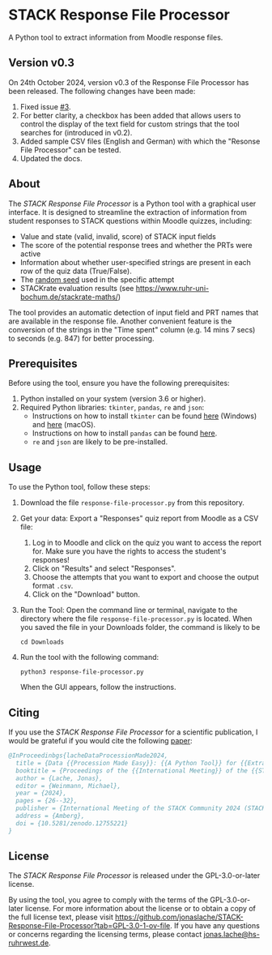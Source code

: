 <!--
Copyright 2024 by Jonas Lache <jonas.lache@hs-ruhrwest.de>
SPDX-License-Identifier: GPL-3.0-or-later
-->

# STACK Response File Processor

A Python tool to extract information from Moodle response files.

## Version v0.3

On 24th October 2024, version v0.3 of the Response File Processor has been
released. The following changes have been made:

1. Fixed issue [#3](https://github.com/jonaslache/STACK-Response-File-Processor/issues/3).
1. For better clarity, a checkbox has been added that allows users to control the display of the text field for custom strings that the tool searches for (introduced in v0.2).
1. Added sample CSV files (English and German) with which the "Resonse File Processor" can be tested.
1. Updated the docs.

## About

The *STACK Response File Processor* is a Python tool with a graphical user
interface. It is designed to streamline the extraction of information from
student responses to STACK questions within Moodle quizzes, including:

- Value and state (valid, invalid, score) of STACK input fields 
- The score of the potential response trees and whether the PRTs were active
- Information about whether user-specified strings are present in each row of the quiz data (True/False).
- The [random seed](https://en.wikipedia.org/wiki/Random_seed) used in the specific attempt
- STACKrate evaluation results (see
    <https://www.ruhr-uni-bochum.de/stackrate-maths/>)

The tool provides an automatic detection of input field and PRT names that are
available in the response file. Another convenient feature is the conversion of
the strings in the "Time spent" column (e.g. 14 mins 7 secs) to seconds
(e.g. 847) for better processing.

## Prerequisites

Before using the tool, ensure you have the following prerequisites:

1. Python installed on your system (version 3.6 or higher).
1. Required Python libraries: `tkinter`, `pandas`, `re` and `json`:
   - Instructions on how to install `tkinter` can be found [here](https://www.pythonguis.com/installation/install-tkinter-windows/) (Windows) and [here](https://www.pythonguis.com/installation/install-tkinter-mac/) (macOS).
   - Instructions on how to install `pandas` can be found [here](https://pandas.pydata.org/pandas-docs/stable/getting_started/install.html#installing-from-pypi).
   - `re` and `json` are likely to be pre-installed.

## Usage

To use the Python tool, follow these steps:

1. Download the file `response-file-processor.py` from this repository.

1. Get your data: Export a "Responses" quiz report from Moodle as a CSV file:
    1. Log in to Moodle and click on the quiz you want to access the report for.
        Make sure you have the rights to access the student's responses!
    1. Click on "Results" and select "Responses".
    1. Choose the attempts that you want to export and choose the output format
        `.csv`.
    1. Click on the "Download" button.

1. Run the Tool: Open the command line or terminal, navigate to the directory
    where the file `response-file-processor.py` is located. When you saved the
    file in your Downloads folder, the command is likely to be 

    ```
    cd Downloads
    ```

1. Run the tool with the following command:

    ```
    python3 response-file-processor.py
    ```

    When the GUI appears, follow the instructions.

## Citing

If you use the *STACK Response File Processor* for a scientific publication, I would be grateful if you would cite the following [paper](https://zenodo.org/records/12795092):

```bibtex
@InProceedinbgs{lacheDataProcessionMade2024,
  title = {Data {{Procession Made Easy}}: {{A Python Tool}} for {{Extracting Information}} from {{Student Responses}} to {{STACK Questions}}},
  booktitle = {Proceedings of the {{International Meeting}} of the {{STACK Community}} 2024},
  author = {Lache, Jonas},
  editor = {Weinmann, Michael},
  year = {2024},
  pages = {26--32},
  publisher = {International Meeting of the STACK Community 2024 (STACK Conference 2024)},
  address = {Amberg},
  doi = {10.5281/zenodo.12755221}
}
```

## License

The *STACK Response File Processor* is released under the GPL-3.0-or-later
license.

By using the tool, you agree to comply with the terms of the GPL-3.0-or-later
license. For more information about the license or to obtain a copy of the full
license text, please visit
<https://github.com/jonaslache/STACK-Response-File-Processor?tab=GPL-3.0-1-ov-file>.
If you have any questions or concerns regarding the licensing terms, please
contact [jonas.lache@hs-ruhrwest.de](mailto:jonas.lache@hs-ruhrwest.de).
